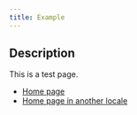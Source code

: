 ```yaml
---
title: Example
---
```


## Description

This is a test page.

- [Home page](/)
- [Home page in another locale](/fr)
